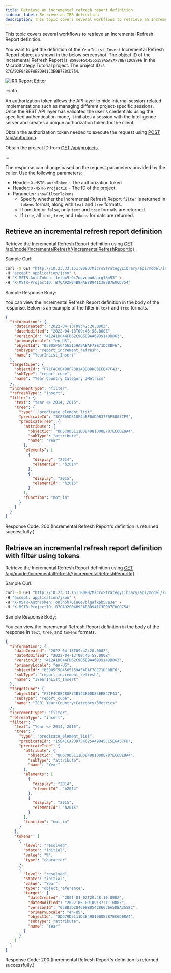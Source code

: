 ```yaml
---
title: Retrieve an incremental refresh report definition
sidebar_label: Retrieve an IRR definition
description: This topic covers several workflows to retrieve an Incremental Refresh Report definition.
---
```


<Available since="2021 Update 6" />

This topic covers several workflows to retrieve an Incremental Refresh Report definition.

You want to get the definition of the `YearInList_Insert` Incremental Refresh Report object as shown in the below screenshot. The object ID of the Incremental Refresh Report is  `B5905F5C4565159A5AEAF78E71DC8BF6` in the MicroStrategy Tutorial project. The project ID is `B7CA92F04B9FAE8D941C3E9B7E0CD754`.

![IRR Report Editor](../../../../images/IRR_report_editor.png)

:::info

An authorization token allows the API layer to hide internal session-related implementations such as managing different project-specific sessions. Once the REST API layer has validated the user's credentials using the specified authentication mode, it initiates a session with the Intelligence server and creates a unique authorization token for the client.

Obtain the authorization token needed to execute the request using [POST /api/auth/login](https://demo.microstrategy.com/MicroStrategyLibrary/api-docs/index.html#/Authentication/postLogin).

Obtain the project ID from [GET /api/projects](https://demo.microstrategy.com/MicroStrategyLibrary/api-docs/index.html#/Projects/getProjects_1).

:::

The response can change based on the request parameters provided by the caller. Use the following parameters:

- Header: `X-MSTR-authToken` - The authorization token
- Header: `X-MSTR-ProjectID` - The ID of the project
- Parameter: `showFilterTokens`
  - Specify whether the Incremental Refresh Report `filter` is returned in `tokens` format, along with `text` and `tree` formats.
  - If omitted or `false`, only `text` and `tree` formats are returned.
  - If `true`, all `text`, `tree`, and `tokens` formats are returned.

## Retrieve an incremental refresh report definition

Retrieve the Incremental Refresh Report definition using [GET /api/model/incrementalRefresh/{incrementalRefreshReportId}](https://demo.microstrategy.com/MicroStrategyLibrary/api-docs/index.html#/Cubes/get_api_model_incrementalRefresh__incrementalRefreshReportId_).

Sample Curl:

```bash
curl -X GET "http://10.23.33.151:8080/MicroStrategyLibrary/api/model/incrementalRefresh/B5905F5C4565159A5AEAF78E71DC8BF6" \
-H "accept: application/json" \
-H "X-MSTR-AuthToken: 1etbm9r9i7ngvcbudaarg13m93" \
-H "X-MSTR-ProjectID: B7CA92F04B9FAE8D941C3E9B7E0CD754"
```

Sample Response Body:

You can view the Incremental Refresh Report definition in the body of the response. Below is an example of the filter in `text` and `tree` formats.

```json
{
  "information": {
    "dateCreated": "2022-04-13T09:42:20.000Z",
    "dateModified": "2022-04-13T09:45:58.000Z",
    "versionId": "41241D044FD62C905E9AA69D9149B863",
    "primaryLocale": "en-US",
    "objectId": "B5905F5C4565159A5AEAF78E71DC8BF6",
    "subType": "report_increment_refresh",
    "name": "YearInList_Insert"
  },
  "targetCube": {
    "objectId": "F71F4C0E4B8F73B143B0DD83EEB47F43",
    "subType": "report_cube",
    "name": "Year_Country_Category_3Metrics"
  },
  "incrementType": "filter",
  "refreshType": "insert",
  "filter": {
    "text": "Year <> 2014, 2015",
    "tree": {
      "type": "predicate_element_list",
      "predicateId": "3CFB65D310F44BF0ADDB37E5F5005CF9",
      "predicateTree": {
        "attribute": {
          "objectId": "8D679D5111D3E4981000E787EC6DE8A4",
          "subType": "attribute",
          "name": "Year"
        },
        "elements": [
          {
            "display": "2014",
            "elementId": "h2014"
          },
          {
            "display": "2015",
            "elementId": "h2015"
          }
        ],
        "function": "not_in"
      }
    }
  }
}
```

Response Code: 200 (Incremental Refresh Report's definition is returned successfully.)

## Retrieve an incremental refresh report definition with filter using tokens

Retrieve the Incremental Refresh Report definition using [GET /api/model/incrementalRefresh/{incrementalRefreshReportId}](https://demo.microstrategy.com/MicroStrategyLibrary/api-docs/index.html#/Cubes/get_api_model_incrementalRefresh__incrementalRefreshReportId_).

Sample Curl:

```bash
curl -X GET "http://10.23.33.151:8080/MicroStrategyLibrary/api/model/incrementalRefresh/B5905F5C4565159A5AEAF78E71DC8BF6?showFilterTokens=true" \
-H "accept: application/json" \
-H "X-MSTR-AuthToken: onlh5h70iu6evblgafkpb5ve3e" \
-H "X-MSTR-ProjectID: B7CA92F04B9FAE8D941C3E9B7E0CD754"
```

Sample Response Body:

You can view the Incremental Refresh Report definition in the body of the response in `text`, `tree`, and `tokens` formats.

```json
{
  "information": {
    "dateCreated": "2022-04-13T09:42:20.000Z",
    "dateModified": "2022-04-13T09:45:58.000Z",
    "versionId": "41241D044FD62C905E9AA69D9149B863",
    "primaryLocale": "en-US",
    "objectId": "B5905F5C4565159A5AEAF78E71DC8BF6",
    "subType": "report_increment_refresh",
    "name": "IYearInList_Insert"
  },
  "targetCube": {
    "objectId": "F71F4C0E4B8F73B143B0DD83EEB47F43",
    "subType": "report_cube",
    "name": "IC01_Year+Country+Category+3Metrics"
  },
  "incrementType": "filter",
  "refreshType": "insert",
  "filter": {
    "text": "Year <> 2014, 2015",
    "tree": {
      "type": "predicate_element_list",
      "predicateId": "15841CA2D9754625A49B45CC5E6A57FD",
      "predicateTree": {
        "attribute": {
          "objectId": "8D679D5111D3E4981000E787EC6DE8A4",
          "subType": "attribute",
          "name": "Year"
        },
        "elements": [
          {
            "display": "2014",
            "elementId": "h2014"
          },
          {
            "display": "2015",
            "elementId": "h2015"
          }
        ],
        "function": "not_in"
      }
    },
    "tokens": [
      {
        "level": "resolved",
        "state": "initial",
        "value": "%",
        "type": "character"
      },
      {
        "level": "resolved",
        "state": "initial",
        "value": "Year",
        "type": "object_reference",
        "target": {
          "dateCreated": "2001-01-02T20:48:10.000Z",
          "dateModified": "2022-05-09T09:37:11.000Z",
          "versionId": "05BB3D284698B0542866C6A5DBA355BC",
          "primaryLocale": "en-US",
          "objectId": "8D679D5111D3E4981000E787EC6DE8A4",
          "subType": "attribute",
          "name": "Year"
        }
      }
    ]
  }
}
```

Response Code: 200 (Incremental Refresh Report's definition is returned successfully.)

